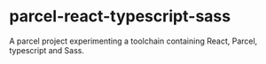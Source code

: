 # parcel-react-typescript-sass
A parcel project experimenting a toolchain containing React, Parcel, typescript and Sass.
